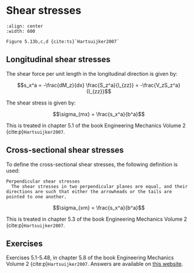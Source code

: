 ```{index} Cross-sectional shear stresses
```
```{index} Longitudinal shear stresses
```

# Shear stresses

```{figure} ./shear_data/image_shear.png
:align: center
:width: 600

Figure 5.13b,c,d {cite:ts}`Hartsuijker2007`
```
## Longitudinal shear stresses

The shear force per unit length in the longitudinal direction is given by:

$$s_x^a = -\frac{dM_z}{dx} \frac{S_z^a}{I_{zz}} = -\frac{V_zS_z^a}{I_{zz}}$$

The shear stress is given by:

$$\sigma_{mx} = \frac{s_x^a}{b^a}$$

This is treated in chapter 5.1 of the book Engineering Mechanics Volume 2 {cite:p}`Hartsuijker2007`.

## Cross-sectional shear stresses
To define the cross-sectional shear stresses, the following definition is used:

```{glossary}
Perpendicular shear stresses
  The shear stresses in two perpendicular planes are equal, and their directions are such that either the arrowheads or the tails are pointed to one another.
```
$$\sigma_{xm} = \frac{s_x^a}{b^a}$$

This is treated in chapter 5.3 of the book Engineering Mechanics Volume 2 {cite:p}`Hartsuijker2007`.

## Exercises
Exercises 5.1-5.48, in chapter 5.8 of the book Engineering Mechanics Volume 2 {cite:p}`Hartsuijker2007`. Answers are available on [this website](https://icozct.tudelft.nl/TUD_CT/bookanswers/vol2/Chapter5/).